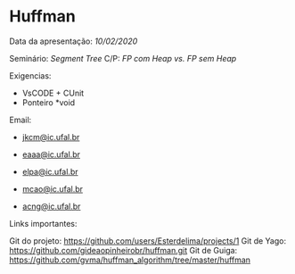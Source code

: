 # Huffman
Data da apresentação: *10/02/2020*

Seminário: *Segment Tree*
C/P: *FP com Heap vs. FP sem Heap*

Exigencias:
- VsCODE +  CUnit
- Ponteiro *void

Email:
- jkcm@ic.ufal.br

- eaaa@ic.ufal.br

- elpa@ic.ufal.br

- mcao@ic.ufal.br
- acng@ic.ufal.br

Links importantes:

Git do projeto: https://github.com/users/Esterdelima/projects/1
Git de Yago: https://github.com/gideaopinheirobr/huffman.git
Git de Guiga: https://github.com/gvma/huffman_algorithm/tree/master/huffman
